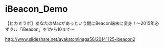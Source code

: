 iBeacon_Demo
============

【ヒカ☆ラボ】あなたのMacがあっという間にBeacon端末に変身！～2015年必ずクル「iBeacon」を1から10まで～


http://www.slideshare.net/ayakatominaga56/20141125-ibeacon2
